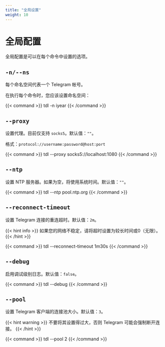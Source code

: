 ```yaml
---
title: "全局设置"
weight: 10
---
```

# 全局配置

全局配置是可以在每个命令中设置的选项。

## `-n/--ns`

每个命名空间代表一个 Telegram 帐号。

在执行每个命令时，您应该设置命名空间：

{{< command >}}
tdl -n iyear
{{< /command >}}

## `--proxy`

设置代理。目前仅支持 `socks5`。默认值：`""`。

格式：`protocol://username:password@host:port`

{{< command >}}
tdl --proxy socks5://localhost:1080
{{< /command >}}

## `--ntp`

设置 NTP 服务器。如果为空，将使用系统时间。默认值：`""`。

{{< command >}}
tdl --ntp pool.ntp.org
{{< /command >}}

## `--reconnect-timeout`

设置 Telegram 连接的重连超时。默认值：`2m`。

{{< hint info >}}
如果您的网络不稳定，请将超时设置为较长时间或0（无限）。
{{< /hint >}}

{{< command >}}
tdl --reconnect-timeout 1m30s
{{< /command >}}

## `--debug`

启用调试级别日志。默认值：`false`。

{{< command >}}
tdl --debug
{{< /command >}}

## `--pool`

设置 Telegram 客户端的连接池大小。默认值：`3`。

{{< hint warning >}}
不要将其设置得过大，否则 Telegram 可能会强制断开连接。
{{< /hint >}}

{{< command >}}
tdl --pool 2
{{< /command >}}
